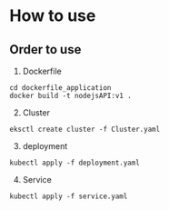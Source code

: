 # How to use

## Order to use

1. Dockerfile
```
cd dockerfile_application
docker build -t nodejsAPI:v1 .
```
2. Cluster
```
eksctl create cluster -f Cluster.yaml
```
3. deployment
```
kubectl apply -f deployment.yaml
```
4. Service
```
kubectl apply -f service.yaml
```

